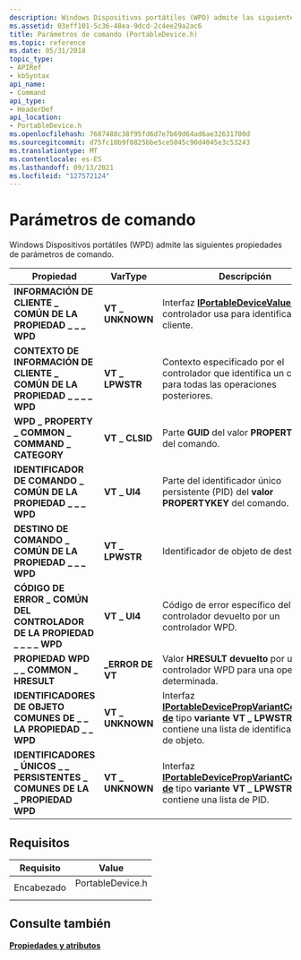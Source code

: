 ```yaml
---
description: Windows Dispositivos portátiles (WPD) admite las siguientes propiedades de parámetros de comando.
ms.assetid: 03eff101-5c36-48ea-9dcd-2c4ee29a2ac6
title: Parámetros de comando (PortableDevice.h)
ms.topic: reference
ms.date: 05/31/2018
topic_type:
- APIRef
- kbSyntax
api_name:
- Command
api_type:
- HeaderDef
api_location:
- PortableDevice.h
ms.openlocfilehash: 7687488c38f95fd6d7e7b69d64ad6ae32631700d
ms.sourcegitcommit: d75fc10b9f0825bbe5ce5045c90d4045e3c53243
ms.translationtype: MT
ms.contentlocale: es-ES
ms.lasthandoff: 09/13/2021
ms.locfileid: "127572124"
---
```

# <a name="command-parameters"></a>Parámetros de comando

Windows Dispositivos portátiles (WPD) admite las siguientes propiedades de parámetros de comando.




| **Propiedad**                                            | **VarType**     | **Descripción**                                                                                                                                                              |
|---------------------------------------------------------|-----------------|------------------------------------------------------------------------------------------------------------------------------------------------------------------------------|
| **INFORMACIÓN DE CLIENTE \_ COMÚN DE LA PROPIEDAD \_ \_ \_ WPD**          | **VT \_ UNKNOWN** | Interfaz [**IPortableDeviceValues**](iportabledevicevalues.md) que el controlador usa para identificar al cliente.                                                             |
| **CONTEXTO DE INFORMACIÓN DE CLIENTE \_ COMÚN DE LA PROPIEDAD \_ \_ \_ \_ WPD** | **VT \_ LPWSTR**  | Contexto especificado por el controlador que identifica un cliente para todas las operaciones posteriores.                                                                                          |
| **WPD \_ PROPERTY \_ COMMON \_ COMMAND \_ CATEGORY**            | **VT \_ CLSID**   | Parte **GUID** del valor **PROPERTYKEY** del comando.                                                                                                            |
| **IDENTIFICADOR DE COMANDO \_ COMÚN DE LA PROPIEDAD \_ \_ \_ WPD**                  | **VT \_ UI4**     | Parte del identificador único persistente (PID) del **valor PROPERTYKEY** del comando.                                                                                          |
| **DESTINO DE COMANDO \_ COMÚN DE LA PROPIEDAD \_ \_ \_ WPD**              | **VT \_ LPWSTR**  | Identificador de objeto de destino.                                                                                                                                                |
| **CÓDIGO DE ERROR \_ COMÚN DEL CONTROLADOR DE LA PROPIEDAD \_ \_ \_ \_ WPD**          | **VT \_ UI4**     | Código de error específico del controlador devuelto por un controlador WPD.                                                                                                                       |
| **PROPIEDAD WPD \_ \_ COMMON \_ HRESULT**                      | **\_ERROR DE VT**   | Valor **HRESULT devuelto** por un controlador WPD para una operación determinada.                                                                                                   |
| **IDENTIFICADORES DE OBJETO COMUNES DE \_ \_ LA PROPIEDAD \_ \_ WPD**                  | **VT \_ UNKNOWN** | Interfaz [**IPortableDevicePropVariantCollection de**](iportabledevicepropvariantcollection.md) tipo **variante VT \_ LPWSTR que** contiene una lista de identificadores de objeto. |
| **IDENTIFICADORES \_ ÚNICOS \_ \_ PERSISTENTES \_ COMUNES DE LA \_ PROPIEDAD WPD**      | **VT \_ UNKNOWN** | Interfaz [**IPortableDevicePropVariantCollection de**](iportabledevicepropvariantcollection.md) tipo **variante VT \_ LPWSTR que** contiene una lista de PID.               |



 

## <a name="requirements"></a>Requisitos



| Requisito | Value |
|-------------------|---------------------------------------------------------------------------------------------|
| Encabezado<br/> | <dl> <dt>PortableDevice.h</dt> </dl> |



## <a name="see-also"></a>Consulte también

<dl> <dt>

[**Propiedades y atributos**](properties-and-attributes.md)
</dt> </dl>

 

 




